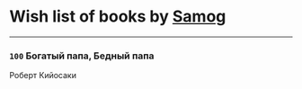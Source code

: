 # Wish list of books by [Samog](https://plus.google.com/u/0/100808680899219788448/)
---

### `100` Богатый папа, Бедный папа
Роберт Кийосаки

